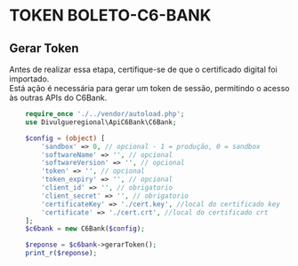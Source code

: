 # TOKEN BOLETO-C6-BANK

## Gerar Token

Antes de realizar essa etapa, certifique-se de que o certificado digital foi importado.<br>
Está ação é necessária para gerar um token de sessão, permitindo o acesso às outras APIs do C6Bank.

```php
    require_once './../vendor/autoload.php';
    use Divulgueregional\ApiC6Bank\C6Bank;

    $config = (object) [
        'sandbox' => 0, // opcional - 1 = produção, 0 = sandbox
        'softwareName' => '', // opcional
        'softwareVersion' => '', // opcional
        'token' => '', // opcional
        'token_expiry' => '', // opcional
        'client_id' => '', // obrigatorio
        'client_secret' => '', // obrigatorio
        'certificateKey' => './cert.key', //local do certificado key
        'certificate' => './cert.crt', //local do certificado crt
    ];
    $c6bank = new C6Bank($config);

    $reponse = $c6bank->gerarToken();
    print_r($reponse);
```
